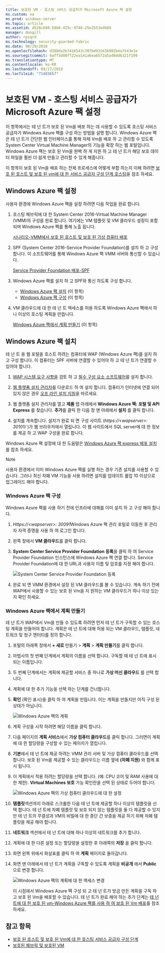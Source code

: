 ```yaml
---
title: 보호된 VM - 호스팅 서비스 공급자가 Microsoft Azure 팩 설정
ms.custom: na
ms.prod: windows-server
ms.topic: article
ms.assetid: d528c689-58b0-425c-9740-25e2553ed689
manager: dongill
author: rpsqrd
ms.technology: security-guarded-fabric
ms.date: 08/29/2018
ms.openlocfilehash: d388da2b7416543c307bd931636902b4a7543e1e
ms.sourcegitcommit: 6aff3d88ff22ea141a6ea6572a5ad8dd6321f199
ms.translationtype: MT
ms.contentlocale: ko-KR
ms.lasthandoff: 09/27/2019
ms.locfileid: "71403657"
---
```

# <a name="shielded-vms---hosting-service-provider-sets-up-windows-azure-pack"></a>보호된 VM - 호스팅 서비스 공급자가 Microsoft Azure 팩 설정

이 항목에서는 테 넌 트가 보호 된 Vm을 배포 하는 데 사용할 수 있도록 호스팅 서비스 공급자가 Windows Azure 팩를 구성 하는 방법을 설명 합니다. Windows Azure 팩은 테 넌 트가 간단한 웹 인터페이스를 통해 자체 Vm을 배포 하 고 관리할 수 있도록 System Center Virtual Machine Manager의 기능을 확장 하는 웹 포털입니다. Windows Azure 팩는 보호 된 Vm을 완벽 하 게 지원 하 고 테 넌 트가 해당 보호 데이터 파일을 훨씬 더 쉽게 만들고 관리할 수 있게 해줍니다.

이 항목이 보호 된 Vm을 배포 하는 전체 프로세스에 어떻게 부합 하는지 이해 하려면 [보호 된 호스트 및 보호 된 vm에 대 한 서비스 공급자 구성 단계 호스팅](guarded-fabric-configuration-scenarios-for-shielded-vms-overview.md)을 참조 하세요.

## <a name="setting-up-windows-azure-pack"></a>Windows Azure 팩 설정

사용자 환경에 Windows Azure 팩을 설정 하려면 다음 작업을 완료 합니다.

1. 호스팅 패브릭에 대 한 System Center 2016-Virtual Machine Manager (VMM)의 구성을 완료 합니다. 여기에는 VM 템플릿 및 VM 클라우드 설정이 포함 되며 Windows Azure 팩를 통해 노출 됩니다.

    [시나리오-VMM에서 보호 된 호스트 및 보호 된 가상 컴퓨터 배포](https://technet.microsoft.com/system-center-docs/vmm/scenario/guarded-overview)

2. SPF (System Center 2016-Service Provider Foundation)를 설치 하 고 구성 합니다. 이 소프트웨어를 통해 Windows Azure 팩 VMM 서버와 통신할 수 있습니다.

    [Service Provider Foundation 배포-SPF](https://technet.microsoft.com/system-center-docs/spf/deploy/deploy-spf)

3. Windows Azure 팩를 설치 하 고 SPF와 통신 하도록 구성 합니다.

    - [Windows Azure 팩 설치](#install-windows-azure-pack) (이 항목)
    - [Windows Azure 팩 구성](#configure-windows-azure-pack) (이 항목)

4. VM 클라우드에 대 한 테 넌 트 액세스를 허용 하도록 Windows Azure 팩에서 하나 이상의 호스팅 계획을 만듭니다.

    [Windows Azure 팩에서 계획 만들기](#create-a-plan-in-windows-azure-pack) (이 항목)

## <a name="install-windows-azure-pack"></a>Windows Azure 팩 설치

테 넌 트 용 웹 포털을 호스트 하려는 컴퓨터에 WAP (Windows Azure 팩)를 설치 하 고 구성 합니다. 이 컴퓨터는 SPF 서버에 연결할 수 있어야 하 고 테 넌 트가 연결할 수 있어야 합니다.

1.  [WAP 시스템 요구 사항을](https://technet.microsoft.com/library/dn296442.aspx) 검토 하 고 [필수 구성 요소 소프트웨어](https://technet.microsoft.com/library/dn469335.aspx)를 설치 합니다.

2.  [웹 플랫폼 설치 관리자](https://www.microsoft.com/web/downloads/platform.aspx)를 다운로드 하 여 설치 합니다. 컴퓨터가 인터넷에 연결 되어 있지 않은 경우 [오프 라인 설치 지침](http://www.iis.net/learn/install/web-platform-installer/web-platform-installer-v4-command-line-webpicmdexe-rtw-release)을 따르세요.

3.  웹 플랫폼 설치 관리자를 열고 **제품** 탭 아래에서 **Windows Azure 팩: 포털 및 API Express** 를 찾습니다. **추가**를 클릭 한 다음 창 맨 아래에서 **설치** 를 클릭 합니다.

4.  설치를 계속합니다. 설치가 완료 되 면 구성 사이트 (*https://&lt;wapserver&gt;: 30101/* )가 웹 브라우저에서 열립니다. 이 웹 사이트에서 SQL server에 대 한 정보를 제공 하 고 WAP 구성을 완료 합니다.

Windows Azure 팩 설정에 대 한 도움말은 [Windows Azure 팩 express 배포 설치](https://technet.microsoft.com/dn296439.aspx)를 참조 하세요.

> [!NOTE]
> 사용자 환경에서 이미 Windows Azure 팩를 실행 하는 경우 기존 설치를 사용할 수 있습니다. 그러나 최신 차폐 VM 기능을 사용 하려면 설치를 업데이트 롤업 10 이상으로 업그레이드 해야 합니다.

### <a name="configure-windows-azure-pack"></a>Windows Azure 팩 구성

Windows Azure 팩를 사용 하기 전에 인프라에 대해를 이미 설치 하 고 구성 해야 합니다.

1.  *Https://&lt;wapserver&gt;: 30091*Windows Azure 팩 관리 포털로 이동한 후 관리자 자격 증명을 사용 하 여 로그인 합니다.

2.  왼쪽 창에서 **VM 클라우드**를 클릭 합니다.

3.  **System Center Service Provider Foundation 등록**을 클릭 하 여 Service Provider Foundation 인스턴스에 Windows Azure 팩 연결 합니다. Service Provider Foundation에 대 한 URL과 사용자 이름 및 암호를 지정 해야 합니다.

    ![System Center Service Provider Foundation 등록](../media/Guarded-Fabric-Shielded-VM/guarded-host-azure-pack-01-register-spf.png)

4.  완료 되 면 VMM 환경에서 설정 된 VM 클라우드를 볼 수 있습니다. 계속 하기 전에 WAP에서 사용할 수 있는 보호 된 Vm을 지 원하는 VM 클라우드가 하나 이상 있는지 확인 하세요.

### <a name="create-a-plan-in-windows-azure-pack"></a>Windows Azure 팩에서 계획 만들기

테 넌 트가 WAP에서 Vm을 만들 수 있도록 하려면 먼저 테 넌 트가 구독할 수 있는 호스팅 계획을 만들어야 합니다. 계획은 테 넌 트에 대해 허용 되는 VM 클라우드, 템플릿, 네트워크 및 청구 엔터티를 정의 합니다.

1. 포털의 아래쪽 창에서 **+ 새로** 만들기 &gt; **계획** &gt; **계획 만들기**를 클릭 합니다.

2. 마법사의 첫 번째 단계에서 계획의 이름을 선택 합니다. 구독할 때 테 넌 트에 표시 되는 이름입니다.

3. 두 번째 단계에서는 계획에 제공할 서비스 중 하나로 **가상 머신 클라우드** 를 선택 합니다.

4. 계획에 대 한 추가 기능을 선택 하는 단계를 건너뜁니다.

5. **확인** (확인 표시)을 클릭 하 여 계획을 만듭니다. 이는 계획을 만들지만 아직 구성 된 상태가 아닙니다.

   ![Windows Azure 팩의 계획](../media/Guarded-Fabric-Shielded-VM/guarded-host-azure-pack-02-create-plan.png)

6. 계획 구성을 시작 하려면 해당 이름을 클릭 합니다.

7. 다음 페이지의 **계획 서비스**에서 **가상 컴퓨터 클라우드**를 클릭 합니다. 그러면이 계획에 대 한 할당량을 구성할 수 있는 페이지가 열립니다.

8. **기본**에서 테 넌 트에 제공 하려는 VMM 관리 서버 및 가상 컴퓨터 클라우드를 선택 합니다. 보호 된 Vm을 제공할 수 있는 클라우드는 이름 옆에 **(차폐 지원)** 와 함께 표시 됩니다.

9. 이 계획에서 적용 하려는 할당량을 선택 합니다. (예: CPU 코어 및 RAM 사용에 대 한 제한). **Virtual Machines 보호** 가능 확인란을 선택 된 상태로 두어야 합니다.

   ![Windows Azure 팩의 가상 컴퓨터 클라우드에 대 한 설정](../media/Guarded-Fabric-Shielded-VM/guarded-host-azure-pack-03-virtual-machine-clouds.png)
    
10. **템플릿**섹션까지 아래로 스크롤한 다음 테 넌 트에 제공할 하나 이상의 템플릿을 선택 합니다. 테 넌 트에 차폐 템플릿 및 보호 되지 않는 템플릿을 둘 다 제공할 수 있지만 테 넌 트의 무결성과 VM의 비밀에 대 한 종단 간 보증을 제공 하기 위해 차폐 템플릿을 제공 해야 합니다.

11. **네트워크** 섹션에서 테 넌 트에 대해 하나 이상의 네트워크를 추가 합니다.

12. 계획에 대 한 다른 설정 또는 할당량을 설정한 후 아래쪽의 **저장** 을 클릭 합니다.

13. 화면 왼쪽 위에서 화살표를 클릭 하 여 **계획** 페이지로 돌아갑니다.

14. 화면 맨 아래에서 테 넌 트가 계획을 구독할 수 있도록 계획을 **비공개** 에서 **Public** 으로 변경 합니다.

    ![Windows Azure 팩의 계획에 대 한 액세스 변경](../media/Guarded-Fabric-Shielded-VM/guarded-host-azure-pack-04-change-access.png)

    이 시점에서 Windows Azure 팩 구성 되 고 테 넌 트가 방금 만든 계획을 구독 하 고 보호 된 Vm을 배포할 수 있습니다. 테 넌 트가 완료 해야 하는 추가 단계는 [테 넌 트에 대 한 보호 된 vm-Windows Azure 팩를 사용 하 여 보호 된 Vm 배포](guarded-fabric-shielded-vm-windows-azure-pack.md)를 참조 하세요.

## <a name="see-also"></a>참고 항목

- [보호 된 호스트 및 보호 된 Vm에 대 한 호스팅 서비스 공급자 구성 단계](guarded-fabric-configuration-scenarios-for-shielded-vms-overview.md)
- [보호된 패브릭 및 보호된 VM](guarded-fabric-and-shielded-vms-top-node.md)
